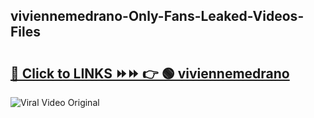 
 ## viviennemedrano-Only-Fans-Leaked-Videos-Files

# <h2><a href="https://mediaupload.pro?viviennemedrano">🔗 Click to LINKS ⏩⏩ 👉 🟢 viviennemedrano </a></h2>

<a href="https://mediaupload.pro?viviennemedrano" rel="nofollow" data-target="animated-image.originalLink"><img src="https://i.ibb.co.com/xMMVF88/686577567.gif" alt="Viral Video Original" style="max-width: 100%; display: inline-block;" data-target="animated-image.originalImage"></a>